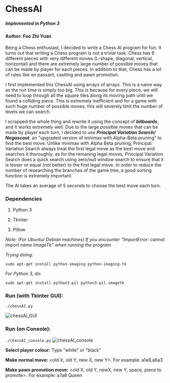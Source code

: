 # ChessAI

##### *Implemented in Python 3*

#### Author: **Foo Zhi Yuan**

Being a Chess enthusiast, I decided to write a Chess AI program for fun. It turns out that writing a Chess program is not a trivial task. Chess has 6 different pieces with very different moves (L-shape, diagonal, vertical, horizontal) and there are extremely large number of possible moves that can be made by player for each pieces. In addition to that, Chess has a lot of rules like en passant, castling and pawn promotion.

I first implemented this ChessAI using arrays of arrays. This is a naive way as the run time is simply too big. This is because for every piece, we will need to loop through all the square tiles along its moving path until we found a colliding piece. This is extremely inefficient and for a game with such huge number of possible moves, this will severely limit the number of levels we can search. 

I scrapped the whole thing and rewrite it using the concept of ***bitboards***, and it works extremely well. Due to the large possible moves that can be made by player each turn, I decided to use ***Principal Variation Search/ Negascout***, an "upgraded version of minimax with Alpha-Beta pruning" to find the best move. Unlike minimax with Alpha Beta pruning, Principal Variation Search always treat the first legal move as the best move and searches it thoroughly; as for the remaning legal moves, Principal Variation Search does a quick search using zero/null window search to ensure that it is lesser or equal (not better) to the first legal move. In order to reduce the number of researching the branches of the game tree, a good sorting function is extremely important. 

The AI takes an average of 5 seconds to choose the best move each turn.

### Dependencies
1. Python 3

2. Tkinter

3. Pillow

*Note: (For Ubuntu/ Debian machines) If you encounter "ImportError: cannot import name ImageTk" when running the program*

  *Trying doing:*

  `sudo apt-get install python-imaging python-imaging-tk`

  *For Python 3, do:*

  `sudo apt-get install python3-pil python3-pil.imagetk`


### Run (with Tkinter GUI):

`./chessAI.py`

![chessAI_GUI](https://github.com/fzy1995/ChessAI/blob/master/chessAI_GUI.png)


### Run (on Console):
`./chessAI_console.py`
![chessAI_console](https://github.com/fzy1995/ChessAI/blob/master/chessAI_console.png)

**Select player colour:** Type "white" or "black"

**Make normal move:** <old X, old Y, new X, new Y>. For example: a1a8,a6a3

**Make pawn promotion move:** <old X, old Y, newX, new Y, space, piece to promote>. For example: a7a8 Queen
